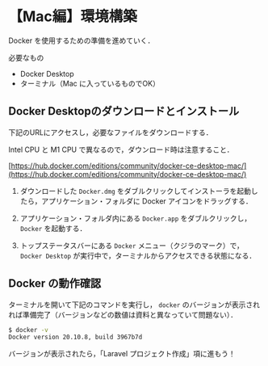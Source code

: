 # 【Mac編】環境構築

Docker を使用するための準備を進めていく．

必要なもの

- Docker Desktop
- ターミナル（Mac に入っているものでOK）

## Docker Desktopのダウンロードとインストール

下記のURLにアクセスし，必要なファイルをダウンロードする．

Intel CPU と M1 CPU で異なるので，ダウンロード時は注意すること．

[https://hub.docker.com/editions/community/docker-ce-desktop-mac/](https://hub.docker.com/editions/community/docker-ce-desktop-mac/)

1. ダウンロードした `Docker.dmg` をダブルクリックしてインストーラを起動したら，アプリケーション・フォルダに Docker アイコンをドラッグする．

2. アプリケーション・フォルダ内にある `Docker.app` をダブルクリックし， `Docker` を起動する．

3. トップステータスバーにある `Docker` メニュー（クジラのマーク）で， `Docker Desktop` が実行中で，ターミナルからアクセスできる状態になる．

## Docker の動作確認

ターミナルを開いて下記のコマンドを実行し， `docker` のバージョンが表示されれば準備完了（バージョンなどの数値は資料と異なっていて問題ない）．

```bash
$ docker -v
Docker version 20.10.8, build 3967b7d

```

バージョンが表示されたら，「Laravel プロジェクト作成」項に進もう！
